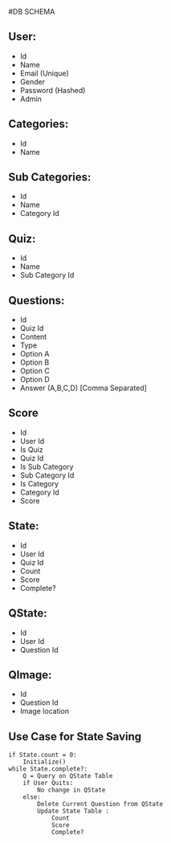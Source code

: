 #DB SCHEMA

## User:
- Id
- Name
- Email (Unique)
- Gender
- Password (Hashed)
- Admin

## Categories:
- Id
- Name

## Sub Categories:
- Id
- Name
- Category Id

## Quiz:
- Id
- Name
- Sub Category Id

## Questions:
- Id
- Quiz Id
- Content
- Type
- Option A
- Option B
- Option C
- Option D
- Answer (A,B,C,D) [Comma Separated]

## Score
- Id
- User Id
- Is Quiz
- Quiz Id
- Is Sub Category
- Sub Category Id
- Is Category
- Category Id
- Score

## State:
- Id
- User Id
- Quiz Id
- Count
- Score
- Complete?

## QState:
- Id
- User Id
- Question Id

## QImage:
- Id
- Question Id
- Image location

## Use Case for State Saving
```
if State.count = 0:
	Initialize()
while State.complete?:
	Q = Query on QState Table
	if User Quits:
		No change in QState
	else:
		Delete Current Question from QState
		Update State Table :
			Count
			Score
			Complete?
```